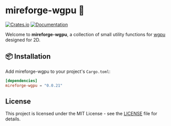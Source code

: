 # mireforge-wgpu 🐊

[![Crates.io](https://img.shields.io/crates/v/mireforge-wgpu)](https://crates.io/crates/mireforge-wgpu)
[![Documentation](https://docs.rs/mireforge-wgpu/badge.svg)](https://docs.rs/mireforge-wgpu)

Welcome to **mireforge-wgpu**, a collection of small utility functions for [wgpu](https://github.com/gfx-rs/wgpu) designed for 2D.

## 📦 Installation

Add mireforge-wgpu to your project's `Cargo.toml`:

```toml
[dependencies]
mireforge-wgpu = "0.0.21"
```

## License

This project is licensed under the MIT License - see the [LICENSE](LICENSE) file for details.